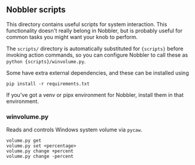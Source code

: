 ## Nobbler scripts

This directory contains useful scripts for system interaction. This functionality doesn't really belong in Nobbler, but is probably useful for common tasks you might want your knob to perform.

The `scripts/` directory is automatically substituted for `{scripts}` before invoking action commands,
so you can configure Nobbler to call these as `python {scripts}/winvolume.py`.

Some have extra external dependencies, and these can be installed using

```
pip install -r requirements.txt
```

If you've got a venv or pipx environment for Nobbler, install them in that environment.

### winvolume.py

Reads and controls Windows system volume via `pycaw`.

```
volume.py get
volume.py set <percentage>
volume.py change +percent
volume.py change -percent
```

